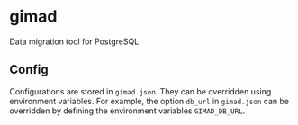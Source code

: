# gimad

Data migration tool for PostgreSQL

## Config

Configurations are stored in `gimad.json`. They can be overridden using environment variables. For
example, the option `db_url` in `gimad.json` can be overridden by defining the environment variables
`GIMAD_DB_URL`.
